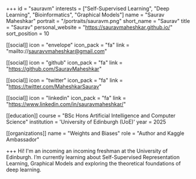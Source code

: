 +++
id = "sauravm"
interests = ["Self-Supervised Learning", "Deep Learning", "Bioinformatics", "Graphical Models"]
name = "Saurav Maheshkar"
portrait = "/portraits/sauravm.png"
short_name = "Saurav"
title = "Saurav"
personal_website = "https://sauravmaheshkar.github.io/"
sort_position = 10

[[social]]
    icon = "envelope"
    icon_pack = "fa"
    link = "mailto://sauravvmaheshkar@gmail.com"

[[social]]
    icon = "github"
    icon_pack = "fa"
    link = "https://github.com/SauravMaheshkar"

[[social]]
    icon = "twitter"
    icon_pack = "fa"
    link = "https://twitter.com/MaheshkarSaurav"

[[social]]
    icon = "linkedin"
    icon_pack = "fa"
    link = "https://www.linkedin.com/in/sauravmaheshkar/"

[[education]]
    course = "BSc Hons Artificial Intelligence and Computer Science"
    institution = 'University of Edinburgh (UoE)'
    year = 2025

[[organizations]]
    name = "Weights and Biases"
    role = "Author and Kaggle Ambassador"

+++
Hi! I'm an incoming an incoming freshman at the University of Edinburgh. I’m currently learning about Self-Supervised Representation Learning, Graphical Models and exploring the theoretical foundations of deep learning.

<link rel="stylesheet" href="https://cdn.jsdelivr.net/gh/jpswalsh/academicons@1/css/academicons.min.css">
